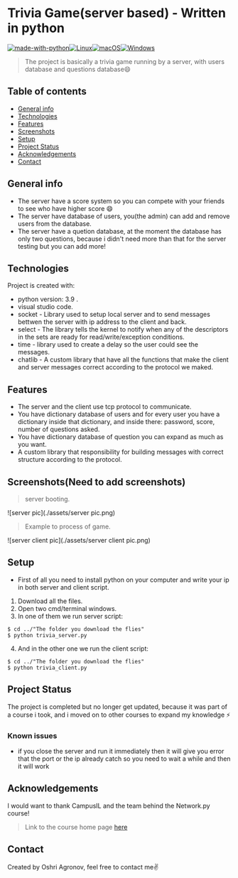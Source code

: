 # Trivia Game(server based) - Written in python
[![made-with-python](https://img.shields.io/badge/Made%20with-Python-1f425f.svg)](https://www.python.org/)[![Linux](https://svgshare.com/i/Zhy.svg)](https://svgshare.com/i/Zhy.svg)[![macOS](https://svgshare.com/i/ZjP.svg)](https://svgshare.com/i/ZjP.svg)[![Windows](https://svgshare.com/i/ZhY.svg)](https://svgshare.com/i/ZhY.svg)
> The project is basically a trivia game running by a server, with users database and questions database😄
## Table of contents
* [General info](#general-info)
* [Technologies](#technologies)
* [Features](#features)
* [Screenshots](#screenshots)
* [Setup](#setup)
* [Project Status](#project-status)
* [Acknowledgements](#acknowledgements)
* [Contact](#contact)

## General info
- The server have a score system so you can compete with your friends to see who have higher score :smile:
- The server have database of users, you(the admin) can add and remove users from the database.
- The server have a quetion database, at the moment the database has only two questions, because i didn't need more than that for the server testing but you can add more!
	
## Technologies
Project is created with:
* python version: 3.9 .
* visual studio code.
* socket - Library used to setup local server and to send messages bettwen the server with ip address to the client and back.
* select - The library tells the kernel to notify when any of the descriptors in the sets are ready for read/write/exception conditions.
* time - library used to create a delay so the user could see the messages.
* chatlib - A custom library that have all the functions that make the client and server messages correct according to the protocol we maked.

## Features
- The server and the client use tcp protocol to communicate.
-  You have dictionary database of users and for every user you have a dictionary inside that dictionary, and inside there: password, score, number of questions asked.
- You have dictionary database of question you can expand as much as you want.
- A custom library that responsibility for building messages with correct structure according to the protocol.

## Screenshots(Need to add screenshots)
> server booting.

![server pic](./assets/server pic.png)


> Example to process of game.

![server client pic](./assets/server client pic.png)

## Setup
* First of all you need to install python on your computer and write your ip in both server and client script.
1. Download all the files.
2. Open two cmd/terminal windows.
3. In one of them we run server script:
```
$ cd ../"The folder you download the flies"
$ python trivia_server.py
```
4. And in the other one we run the client script: 
```
$ cd ../"The folder you download the flies"
$ python trivia_client.py
```
## Project Status
The project is completed but no longer get updated, because it was part of a course i took, and i moved on to other courses to expand my knowledge ⚡

### Known issues
* if you close the server and run it immediately then it will give you error that the port or the ip already catch so you need to wait a while and then it will work

## Acknowledgements
I would want to thank CampusIL and the team behind the Network.py course!
> Link to the course home page [here](https://campus.gov.il/course/cs-gov-cs-networkpy103-2020-1/)

## Contact
Created by Oshri Agronov, feel free to contact me:v:
